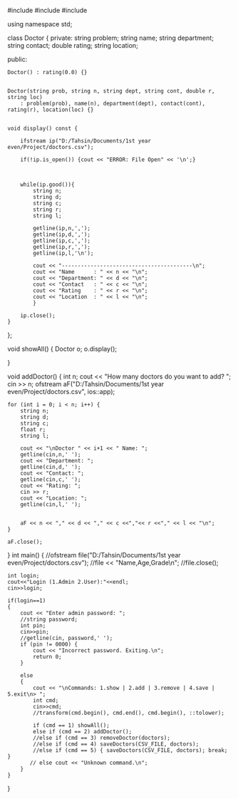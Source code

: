 #include<iostream>
#include<string>
#include<fstream>

using namespace std;


class Doctor {
private:
    string problem;
    string name;
    string department;
    string contact;
    double rating;
    string location;

public:
    
    Doctor() : rating(0.0) {}

    
    Doctor(string prob, string n, string dept, string cont, double r, string loc)
        : problem(prob), name(n), department(dept), contact(cont), rating(r), location(loc) {}

    
    void display() const {

        ifstream ip("D:/Tahsin/Documents/1st year even/Project/doctors.csv");

        if(!ip.is_open()) {cout << "ERROR: File Open" << '\n';}

        

        while(ip.good()){
            string n;
            string d;
            string c;
            string r;
            string l;

            getline(ip,n,',');
            getline(ip,d,',');
            getline(ip,c,',');
            getline(ip,r,',');
            getline(ip,l,'\n');

            cout << "-----------------------------------------\n";
            cout << "Name      : " << n << "\n";
            cout << "Department: " << d << "\n";
            cout << "Contact   : " << c << "\n";
            cout << "Rating    : " << r << "\n";
            cout << "Location  : " << l << "\n";
            }

        ip.close();
    }
};

void showAll()
{
    Doctor o;
    o.display();

}

void addDoctor()
{
    int n;
    cout << "How many doctors do you want to add? ";
    cin >> n;
    ofstream aF("D:/Tahsin/Documents/1st year even/Project/doctors.csv", ios::app);

    for (int i = 0; i < n; i++) {
        string n;
        string d;
        string c;
        float r;
        string l;

        cout << "\nDoctor " << i+1 << " Name: ";
        getline(cin,n,' ');
        cout << "Department: ";
        getline(cin,d,' ');
        cout << "Contact: ";
        getline(cin,c,' ');
        cout << "Rating: ";
        cin >> r;
        cout << "Location: ";
        getline(cin,l,' ');


        aF << n << "," << d << "," << c <<","<< r <<"," << l << "\n";
    }

    aF.close();
}
int main()
{
    //ofstream file("D:/Tahsin/Documents/1st year even/Project/doctors.csv");
    //file << "Name,Age,Grade\n";
    //file.close();

    int login;
    cout<<"Login (1.Admin 2.User):"<<endl;
    cin>>login;

    if(login==1)
    {
        cout << "Enter admin password: ";
        //string password;
        int pin;
        cin>>pin;
        //getline(cin, password,' ');
        if (pin != 0000) {
            cout << "Incorrect password. Exiting.\n";
            return 0;
        }

        else
        {
            cout << "\nCommands: 1.show | 2.add | 3.remove | 4.save | 5.exit\n> ";
            int cmd;
            cin>>cmd;
            //transform(cmd.begin(), cmd.end(), cmd.begin(), ::tolower);

            if (cmd == 1) showAll();
            else if (cmd == 2) addDoctor();
            //else if (cmd == 3) removeDoctor(doctors);
            //else if (cmd == 4) saveDoctors(CSV_FILE, doctors);
            //else if (cmd == 5) { saveDoctors(CSV_FILE, doctors); break; }
           // else cout << "Unknown command.\n";
        }
    }

}
